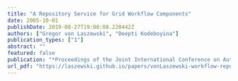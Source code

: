 ```yaml
---
title: "A Repository Service for Grid Workflow Components"
date: 2005-10-01
publishDate: 2019-08-27T19:08:08.220442Z
authors: ["Gregor von Laszewski", "Deepti Kodeboyina"]
publication_types: ["1"]
abstract: ""
featured: false
publication: "*Proceedings of the Joint International Conference on Autonomic and Autonomous Systems and International Conference on Networking and Services*"
url_pdf: "https://laszewski.github.io/papers/vonLaszewski-workflow-repository.pdf"
---
```


